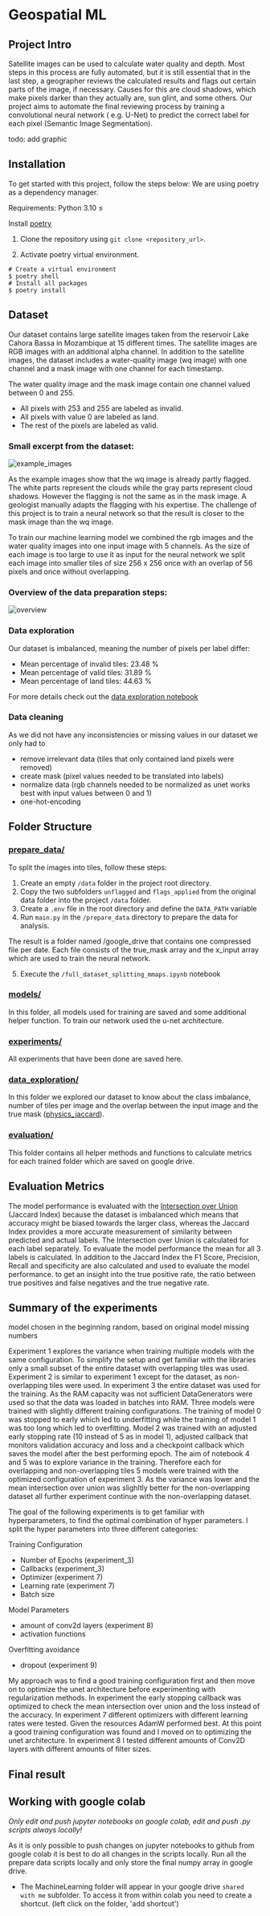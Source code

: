 # Geospatial ML

## Project Intro

Satellite images can be used to calculate water quality and depth. Most steps in this process are fully automated, but
it is still essential that in the last step, a geographer reviews the calculated results and flags out certain parts of
the image, if necessary. Causes for this are cloud shadows, which make pixels darker than they actually are, sun glint,
and some others. Our project aims to automate the final reviewing process by training a convolutional neural network (
e.g. U-Net) to predict the correct label for each pixel (Semantic Image Segmentation).

todo: add graphic

## Installation

To get started with this project, follow the steps below:
We are using poetry as a dependency manager.

Requirements: Python 3.10 ≤

Install [poetry](https://python-poetry.org/)

1. Clone the repository using `git clone <repository_url>`.

2. Activate poetry virtual environment.

```
# Create a virtual environment
$ poetry shell
# Install all packages
$ poetry install
```

## Dataset

Our dataset contains large satellite images taken from the reservoir Lake Cahora Bassa in Mozambique at 15 different
times. The satellite images are RGB images with an additional alpha channel. In addition to the satellite images, the
dataset includes a water-quality image (wq image) with one channel and a mask image with one channel for each timestamp.

The water quality image and the mask image contain one channel valued between 0 and 255.

- All pixels with 253 and 255 are labeled as invalid.
- All pixels with value 0 are labeled as land.
- The rest of the pixels are labeled as valid.

### Small excerpt from the dataset:

![example_images](docs/example_images.png)

As the example images show that the wq image is already partly flagged. The white parts represent the clouds while the
gray parts represent cloud shadows. However the flagging is not the same as in the mask image. A geologist manually
adapts the flagging with his expertise. The challenge of this project is to train a neural network so that the result is
closer to the mask image than the wq image.

To train our machine learning model we combined the rgb images and the water quality images into one input image
with 5 channels. As the size of each image is too large to use it as input for the neural network we split each image
into smaller tiles of size 256 x 256 once with an overlap of 56 pixels and once without overlapping.

### Overview of the data preparation steps:

![overview](docs/overview.png)

### Data exploration

Our dataset is imbalanced, meaning the number of pixels per label differ:

- Mean percentage of invalid tiles: 23.48 %
- Mean percentage of valid tiles: 31.89 %
- Mean percentage of land tiles: 44.63 %

For more details check out
the [data exploration notebook](https://github.com/emely3h/Geospatial_ML/blob/main/data_exploration/data_exploration.ipynb)

### Data cleaning

As we did not have any inconsistencies or missing values in our dataset we only had to

- remove irrelevant data (tiles that only contained land pixels were removed)
- create mask (pixel values needed to be translated into labels)
- normalize data (rgb channels needed to be normalized as unet works best with input values between 0 and 1)
- one-hot-encoding

## Folder Structure

### [prepare_data/](https://github.com/emely3h/Geospatial_ML/tree/main/prepare_data)

To split the images into tiles, follow these steps:

1. Create an empty `/data` folder in the project root directory.
2. Copy the two subfolders `unflagged` and `flags_applied` from the original data folder into the project `/data`
   folder.
3. Create a `.env` file in the root directory and define the `DATA_PATH` variable
4. Run `main.py` in the `/prepare_data` directory to prepare the data for analysis.

The result is a folder named /google_drive that contains one compressed file per date. Each file consists of the
true_mask array and the x_input array which are used to train the neural network.

5. Execute the `/full_dataset_splitting_mmaps.ipynb` notebook

### [models/](https://github.com/emely3h/Geospatial_ML/tree/main/models)

In this folder, all models used for training are saved and some additional helper function. To train our network used
the u-net architecture.

### [experiments/](https://github.com/emely3h/Geospatial_ML/tree/main/experiments)

All experiments that have been done are saved here.

### [data_exploration/](https://github.com/emely3h/Geospatial_ML/tree/main/experiments)

In this folder we explored our dataset to know about the class imbalance, number of tiles per image and the overlap
between the input image and the true
mask ([physics_jaccard](https://github.com/emely3h/Geospatial_ML/blob/main/data_exploration/physics_jaccard.ipynb)).

### [evaluation/](https://github.com/emely3h/Geospatial_ML/tree/main/evaluation)

This folder contains all helper methods and functions to calculate metrics for each trained folder which are saved on
google drive.

## Evaluation Metrics

The model performance is evaluated with
the [Intersection over Union](https://www.tensorflow.org/api_docs/python/tf/keras/metrics/IoU) (Jaccard Index) because
the dataset is imbalanced which means that accuracy might be biased towards the larger class, whereas the
Jaccard Index
provides a more accurate measurement of similarity between
predicted and actual labels. The Intersection over Union is calculated for each label separately. To evaluate the
model performance the mean for all 3 labels is calculated. In addition to the Jaccard
Index the F1 Score, Precision, Recall and
specificity are also calculated and used to evaluate the model performance. to get an insight into the true positive
rate, the ratio between true positives and false negatives and the
true negative rate.

## Summary of the experiments

model chosen in the beginning random, based on original model
missing numbers

Experiment 1 explores the variance when training multiple models with the same configuration. To simplify the setup
and get familiar with the libraries only a small subset of the entire dataset with overlapping tiles was used.
Experiment 2 is similar to experiment 1 except for the dataset, as non-overlapping tiles were used.
In experiment 3 the entire dataset was used for the training. As the RAM capacity was not sufficient DataGenerators
were used so that the data was loaded in batches into RAM. Three models were trained with slightly different
training configurations. The training of model 0 was stopped to early which led to underfitting while the training
of model 1 was too long which led to overfitting. Model 2 was trained with an adjusted early stopping rate (10
instead of 5 as in model 1), adjusted callback that monitors validation accuracy and loss and a checkpoint callback
which saves the model after the best performing epoch.
The aim of notebook 4 and 5 was to explore variance in the training. Therefore each for overlapping and
non-overlapping tiles 5 models were trained with the optimized configuration of experiment 3. As the variance was
lower and the mean intersection over union was slighltly better for the non-overlapping dataset all further
experiment continue with the non-overlapping dataset.

The goal of the following experiments is to get familiar with hyperparameters, to find the optimal combination of
hyper parameters. I split the hyper parameters into three different categories:

Training Configuration

- Number of Epochs (experiment_3)
- Callbacks (experiment_3)
- Optimizer (experiment 7)
- Learning rate (experiment 7)
- Batch size

Model Parameters

- amount of conv2d layers (experiment 8)
- activation functions

Overfitting avoidance

- dropout (experiment 9)

My approach was to find a good training configuration first and then move on to optimize the unet architecture
before experimenting with regularization methods.
In experiment the early stopping callback was optimized to check the mean intersection over union and the loss
instead of the accuracy.
In experiment 7 different optimizers with different learning rates were tested. Given the resources AdamW performed
best. At this point a good training configuration was found and I moved on to optimizing the unet architecture. In
experiment 8 I tested different amounts of Conv2D layers with different amounts of filter sizes.

## Final result

## Working with google colab

_Only edit and push jupyter notebooks on google colab, edit and push .py scripts always locally!_

As it is only possible to push changes on jupyter notebooks to github from google colab it is best to do all changes in
the scripts locally.
Run all the prepare data scripts locally and only store the final numpy array in google drive.

- The MachineLearning folder will appear in your google drive `shared with me` subfolder. To access it from within colab
  you need to create a shortcut. (left click on the folder, 'add shortcut')
